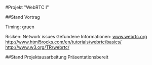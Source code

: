 ﻿#Projekt "WebRTC I"


##Stand Vortrag

Timing: gruen

Risiken:
Network issues
Gefundene Informationen:
www.webrtc.org
http://www.html5rocks.com/en/tutorials/webrtc/basics/
http://www.w3.org/TR/webrtc/


##Stand Projektausarbeitung
Präsentationsbereit